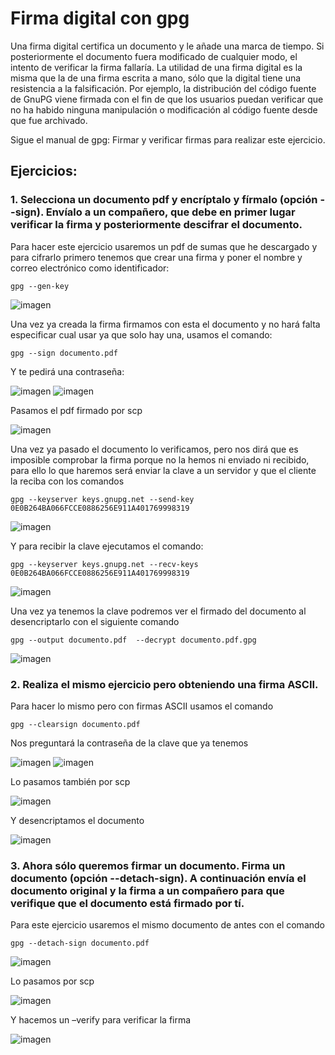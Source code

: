 # Firma digital con gpg

Una firma digital certifica un documento y le añade una marca de tiempo. Si posteriormente el documento fuera modificado de cualquier modo, el intento de verificar la firma fallaría. La utilidad de una firma digital es la misma que la de una firma escrita a mano, sólo que la digital tiene una resistencia a la falsificación. Por ejemplo, la distribución del código fuente de GnuPG viene firmada con el fin de que los usuarios puedan verificar que no ha habido ninguna manipulación o modificación al código fuente desde que fue archivado.

Sigue el manual de gpg: Firmar y verificar firmas para realizar este ejercicio.

## Ejercicios: 


### 1. Selecciona un documento pdf y encríptalo y fírmalo (opción --sign). Envíalo a un compañero, que debe en primer lugar verificar la firma y posteriormente descifrar el documento.

Para hacer este ejercicio usaremos un pdf de sumas que he descargado y para cifrarlo primero tenemos que crear una firma y poner el nombre y correo electrónico como identificador:

    gpg --gen-key

![imagen](https://github.com/EmanZouine/Seguridad-Logica-Eman/assets/117440289/3054841c-039f-4038-b4d8-2b9d0813fc3d)

Una vez ya creada la firma firmamos con esta el documento y no hará falta especificar cual usar ya que solo hay una, usamos el comando:

    gpg --sign documento.pdf

Y te pedirá una contraseña:

![imagen](https://github.com/EmanZouine/Seguridad-Logica-Eman/assets/117440289/406d7fd8-ab40-498a-95f8-250a81ce8453)
![imagen](https://github.com/EmanZouine/Seguridad-Logica-Eman/assets/117440289/db8c521a-98c2-4fde-b625-8f4922461cdf)

Pasamos el pdf firmado por scp

![imagen](https://github.com/EmanZouine/Seguridad-Logica-Eman/assets/117440289/df61eafb-004b-47ad-accf-2c9000a280cd)

Una vez ya pasado el documento lo verificamos, pero nos dirá que es imposible comprobar la firma porque no la hemos ni enviado ni recibido, para ello lo que haremos será enviar la clave a un servidor y que el cliente la reciba con los comandos

    gpg --keyserver keys.gnupg.net --send-key 0E0B264BA066FCCE0886256E911A401769998319

![imagen](https://github.com/EmanZouine/Seguridad-Logica-Eman/assets/117440289/107eb184-7d75-46eb-8f5b-914a29e04932)

Y para recibir la clave ejecutamos el comando:

    gpg --keyserver keys.gnupg.net --recv-keys 0E0B264BA066FCCE0886256E911A401769998319

![imagen](https://github.com/EmanZouine/Seguridad-Logica-Eman/assets/117440289/9370aea8-6b87-47a0-a02a-65ab9f4d21c0)

Una vez ya tenemos la clave podremos ver el firmado del documento al desencriptarlo con el siguiente comando

    gpg --output documento.pdf  --decrypt documento.pdf.gpg

![imagen](https://github.com/EmanZouine/Seguridad-Logica-Eman/assets/117440289/a7751154-3cbc-40f2-a2a2-e35b0f63fe61)

### 2. Realiza el mismo ejercicio pero obteniendo una firma ASCII.

Para hacer lo mismo pero con firmas ASCII usamos el comando
 
    gpg --clearsign documento.pdf

Nos preguntará la contraseña de la clave que ya tenemos

![imagen](https://github.com/EmanZouine/Seguridad-Logica-Eman/assets/117440289/550314c7-98c0-4c1b-bef4-a909243fe971)
![imagen](https://github.com/EmanZouine/Seguridad-Logica-Eman/assets/117440289/628038bc-6cf5-42a1-b530-56e228a1c205)

Lo pasamos también por scp

![imagen](https://github.com/EmanZouine/Seguridad-Logica-Eman/assets/117440289/53736d55-0886-4fe7-9a4d-fc768afeffe5)

Y desencriptamos el documento

![imagen](https://github.com/EmanZouine/Seguridad-Logica-Eman/assets/117440289/077c1390-68d5-4dae-8812-8cf3f708dad7)

### 3. Ahora sólo queremos firmar un documento. Firma un documento (opción --detach-sign). A continuación envía el documento original y la firma a un compañero para que verifique que el documento está firmado por tí.

Para este ejercicio usaremos el mismo documento de antes con el comando

    gpg --detach-sign documento.pdf

![imagen](https://github.com/EmanZouine/Seguridad-Logica-Eman/assets/117440289/4014303a-e635-4bb5-9ced-a615540879ce)

Lo pasamos por scp

![imagen](https://github.com/EmanZouine/Seguridad-Logica-Eman/assets/117440289/f4a97887-be6e-4656-a8f7-98b55143b77c)

Y hacemos un –verify para verificar la firma

![imagen](https://github.com/EmanZouine/Seguridad-Logica-Eman/assets/117440289/33f58770-ff39-45d4-8c85-01026d2feef9)
